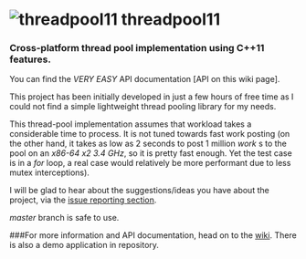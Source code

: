 ![threadpool11](https://raw2.github.com/metherealone/threadpool11/misc/img/logo.png)
threadpool11
==========

### Cross-platform thread pool implementation using C++11 features.

You can find the *VERY EASY* API documentation [API on this wiki page].

This project has been initially developed in just a few hours of free time as I could not find a simple lightweight thread pooling library for my needs.

This thread-pool implementation assumes that workload takes a considerable time to process. It is not tuned towards fast work posting (on the other hand, it takes as low as 2 seconds to post 1 million _work_ s to the pool on an _x86-64 x2 3.4 GHz_, so it is pretty fast enough. Yet the test case is in a _for_ loop, a real case would relatively be more performant due to less mutex interceptions).

I will be glad to hear about the suggestions/ideas you have about the project, via the [issue reporting section](https://github.com/tghosgor/threadpool11/issues).

_master_ branch is safe to use.

###For more information and API documentation, head on to the [wiki](https://github.com/tghosgor/threadpool11/wiki/). There is also a demo application in repository.
